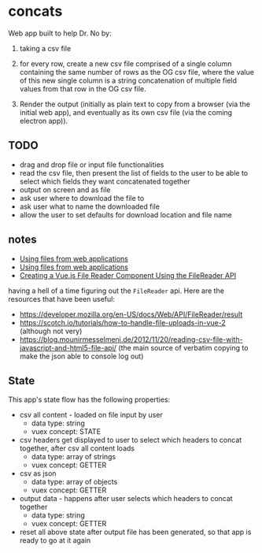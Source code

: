 # concats

Web app built to help Dr. No by:

1. taking a csv file

2. for every row, create a new csv file comprised of a single column containing the same number of rows as the OG csv file, where the value of this new single column is a string concatenation of multiple field values from that row in the OG csv file.

3. Render the output (initially as plain text to copy from a browser (via the initial web app), and eventually as its own csv file (via the coming electron app)).

## TODO

- drag and drop file or input file functionalities
- read the csv file, then present the list of fields to the user to be able to select which fields they want concatenated together
- output on screen and as file
- ask user where to download the file to
- ask user what to name the downloaded file
- allow the user to set defaults for download location and file name

## notes

- [Using files from web applications](https://developer.mozilla.org/en-US/docs/Web/API/File/Using_files_from_web_applications)
- [Using files from web applications](https://developer.mozilla.org/en-US/docs/Web/API/File/Using_files_from_web_applications)
- [Creating a Vue.js File Reader Component Using the FileReader API](https://alligator.io/vuejs/file-reader-component/)

having a hell of a time figuring out the `FileReader` api. Here are the resources that have been useful:

- https://developer.mozilla.org/en-US/docs/Web/API/FileReader/result
- https://scotch.io/tutorials/how-to-handle-file-uploads-in-vue-2 (although not very)
- https://blog.mounirmesselmeni.de/2012/11/20/reading-csv-file-with-javascript-and-html5-file-api/ (the main source of verbatim copying to make the json able to console log out)

## State

This app's state flow has the following properties:

- csv all content - loaded on file input by user
  - data type: string
  - vuex concept: STATE
- csv headers get displayed to user to select which headers to concat together, after csv all content loads
  - data type: array of strings
  - vuex concept: GETTER
- csv as json
  - data type: array of objects
  - vuex concept: GETTER
- output data - happens after user selects which headers to concat together
  - data type: string
  - vuex concept: GETTER
- reset all above state after output file has been generated, so that app is ready to go at it again
